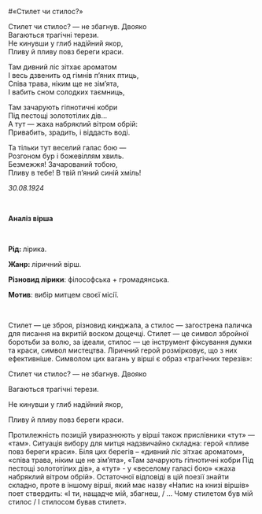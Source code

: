 #«Стилет чи стилос?»

<p><span style="font-weight: 400;">Стилет чи стилос? &mdash; не збагнув. Двояко&nbsp;</span><span style="font-weight: 400;"><br /></span><span style="font-weight: 400;">Вагаються трагічні терези.&nbsp;</span><span style="font-weight: 400;"><br /></span><span style="font-weight: 400;">Не кинувши у глиб надійний якор,&nbsp;</span><span style="font-weight: 400;"><br /></span><span style="font-weight: 400;">Пливу й пливу повз береги краси.</span></p>
<p><span style="font-weight: 400;">Там дивний ліс зітхає ароматом&nbsp;</span><span style="font-weight: 400;"><br /></span><span style="font-weight: 400;">І весь дзвенить од гімнів п&rsquo;яних птиць,&nbsp;</span><span style="font-weight: 400;"><br /></span><span style="font-weight: 400;">Співа трава, ніким ще не зім&rsquo;ята,&nbsp;</span><span style="font-weight: 400;"><br /></span><span style="font-weight: 400;">І вабить сном солодких таємниць,</span></p>
<p><span style="font-weight: 400;">Там зачарують гіпнотичні кобри&nbsp;</span><span style="font-weight: 400;"><br /></span><span style="font-weight: 400;">Під пестощі золототілих дів&hellip;&nbsp;</span><span style="font-weight: 400;"><br /></span><span style="font-weight: 400;">А тут &mdash; жаха набряклий вітром обрій:&nbsp;</span><span style="font-weight: 400;"><br /></span><span style="font-weight: 400;">Привабить, зрадить, і віддасть воді.</span></p>
<p><span style="font-weight: 400;">Та тільки тут веселий галас бою &mdash;&nbsp;</span><span style="font-weight: 400;"><br /></span><span style="font-weight: 400;">Розгоном бур і божевіллям хвиль.&nbsp;</span><span style="font-weight: 400;"><br /></span><span style="font-weight: 400;">Безмежжя! Зачарований тобою,&nbsp;</span><span style="font-weight: 400;"><br /></span><span style="font-weight: 400;">Пливу в тебе! В твій п&rsquo;яний синій хміль!</span></p>
<p><em><span style="font-weight: 400;">30.08.1924</span></em></p>
<p>&nbsp;</p>
<p><strong>Аналіз вірша</strong></p>
<p>&nbsp;</p>
<p><strong>Рід: </strong><span style="font-weight: 400;">лірика.</span></p>
<p><strong>Жанр: </strong><span style="font-weight: 400;">ліричний вірш.</span></p>
<p><strong>Різновид лірики</strong><span style="font-weight: 400;">: філософська + громадянська. </span></p>
<p><strong>Мотив</strong><span style="font-weight: 400;">: вибір митцем своєї місії.</span></p>
<p>&nbsp;</p>
<p><span style="font-weight: 400;">Стилет&nbsp;&mdash; це зброя, різновид кинджала, а стилос &mdash; загострена паличка для писання на вкритій воском дощечці. Стилет &mdash; це символ збройної боротьби за волю, за ідеали, стилос &mdash; це інструмент фіксування думки та краси, символ мистецтва. Ліричний герой розмірковує, що з них ефективніше. Символом цих вагань у вірші є образ &laquo;трагічних терезів&raquo;:</span></p>
<p><span style="font-weight: 400;">Стилет чи стилос? &mdash; не збагнув. Двояко </span></p>
<p><span style="font-weight: 400;">Вагаються трагічні терези. </span></p>
<p><span style="font-weight: 400;">Не кинувши у глиб надійний якор, </span></p>
<p><span style="font-weight: 400;">Пливу й пливу повз береги краси.</span></p>
<p><span style="font-weight: 400;">Протилежність позицій увиразнюють у вірші також прислівники &laquo;тут&raquo; &mdash; &laquo;там&raquo;. Ситуація вибору для митця надзвичайно складна: герой &laquo;пливе повз береги краси&raquo;. Біля цих берегів &ndash; &laquo;дивний ліс зітхає ароматом&raquo;, &laquo;співа трава, ніким ще не зім&rsquo;ята&raquo;, &laquo;Там зачарують гіпнотичні кобри Під пестощі золототілих дів&raquo;, а &laquo;тут&raquo; - у &laquo;веселому галасі бою&raquo; &laquo;жаха набряклий вітром обрій&raquo;. Остаточної відповіді в цій поезії знайти складно, проте в іншому вірші, який має назву &laquo;Напис на книзі віршів&raquo; поет ствердить: &laquo;І ти, нащадче мій, збагнеш, / &hellip; Чому стилетом був мій стилос / І стилосом бував стилет&raquo;.</span></p>
